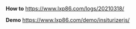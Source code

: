 **How to**
https://www.lxp86.com/logs/20210318/

**Demo**
https://www.lxp86.com/demo/insiturizerjs/
